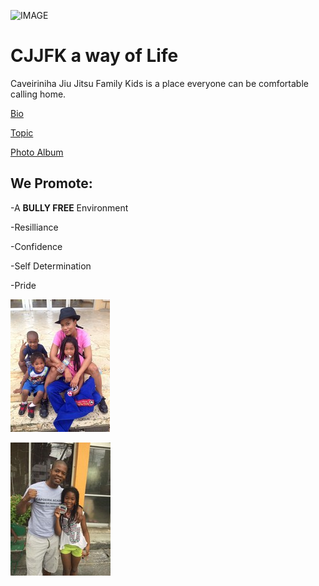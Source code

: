 ![IMAGE](http://cjjfacademy.com/wp-content/uploads/2016/04/cjjf-ornament.png)

# CJJFK a way of Life

Caveiriniha Jiu Jitsu Family Kids is a place everyone can be comfortable calling home. 

[Bio](https://github.com/BLUEBJJ/bluebjj.github.io/blob/master/Bio.md)

[Topic](https://github.com/BLUEBJJ/bluebjj.github.io/blob/master/topic.md)

[Photo Album](https://github.com/BLUEBJJ/bluebjj.github.io/blob/master/Photo%20album.md)

## We Promote:

-A **BULLY FREE** Environment

-Resilliance

-Confidence

-Self Determination

-Pride

![IMAGE](BJJ2.JPG )

![IMAGE](bjj3.JPG )
